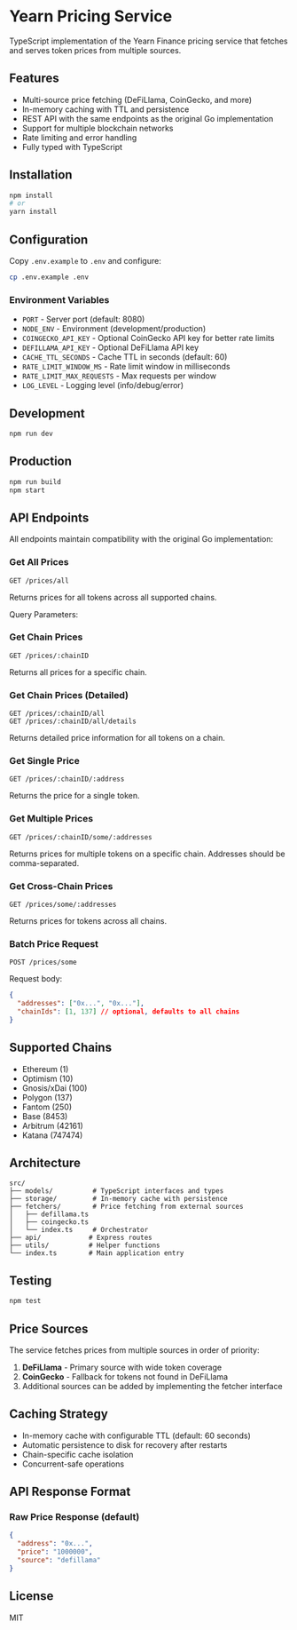 # Yearn Pricing Service

TypeScript implementation of the Yearn Finance pricing service that fetches and serves token prices from multiple sources.

## Features

- Multi-source price fetching (DeFiLlama, CoinGecko, and more)
- In-memory caching with TTL and persistence
- REST API with the same endpoints as the original Go implementation
- Support for multiple blockchain networks
- Rate limiting and error handling
- Fully typed with TypeScript

## Installation

```bash
npm install
# or
yarn install
```

## Configuration

Copy `.env.example` to `.env` and configure:

```bash
cp .env.example .env
```

### Environment Variables

- `PORT` - Server port (default: 8080)
- `NODE_ENV` - Environment (development/production)
- `COINGECKO_API_KEY` - Optional CoinGecko API key for better rate limits
- `DEFILLAMA_API_KEY` - Optional DeFiLlama API key
- `CACHE_TTL_SECONDS` - Cache TTL in seconds (default: 60)
- `RATE_LIMIT_WINDOW_MS` - Rate limit window in milliseconds
- `RATE_LIMIT_MAX_REQUESTS` - Max requests per window
- `LOG_LEVEL` - Logging level (info/debug/error)

## Development

```bash
npm run dev
```

## Production

```bash
npm run build
npm start
```

## API Endpoints

All endpoints maintain compatibility with the original Go implementation:

### Get All Prices

```
GET /prices/all
```

Returns prices for all tokens across all supported chains.

Query Parameters:

### Get Chain Prices

```
GET /prices/:chainID
```

Returns all prices for a specific chain.

### Get Chain Prices (Detailed)

```
GET /prices/:chainID/all
GET /prices/:chainID/all/details
```

Returns detailed price information for all tokens on a chain.

### Get Single Price

```
GET /prices/:chainID/:address
```

Returns the price for a single token.

### Get Multiple Prices

```
GET /prices/:chainID/some/:addresses
```

Returns prices for multiple tokens on a specific chain.
Addresses should be comma-separated.

### Get Cross-Chain Prices

```
GET /prices/some/:addresses
```

Returns prices for tokens across all chains.

### Batch Price Request

```
POST /prices/some
```

Request body:

```json
{
  "addresses": ["0x...", "0x..."],
  "chainIds": [1, 137] // optional, defaults to all chains
}
```

## Supported Chains

- Ethereum (1)
- Optimism (10)
- Gnosis/xDai (100)
- Polygon (137)
- Fantom (250)
- Base (8453)
- Arbitrum (42161)
- Katana (747474)

## Architecture

```
src/
├── models/          # TypeScript interfaces and types
├── storage/         # In-memory cache with persistence
├── fetchers/        # Price fetching from external sources
│   ├── defillama.ts
│   ├── coingecko.ts
│   └── index.ts     # Orchestrator
├── api/            # Express routes
├── utils/          # Helper functions
└── index.ts        # Main application entry
```

## Testing

```bash
npm test
```

## Price Sources

The service fetches prices from multiple sources in order of priority:

1. **DeFiLlama** - Primary source with wide token coverage
2. **CoinGecko** - Fallback for tokens not found in DeFiLlama
3. Additional sources can be added by implementing the fetcher interface

## Caching Strategy

- In-memory cache with configurable TTL (default: 60 seconds)
- Automatic persistence to disk for recovery after restarts
- Chain-specific cache isolation
- Concurrent-safe operations

## API Response Format

### Raw Price Response (default)

```json
{
  "address": "0x...",
  "price": "1000000",
  "source": "defillama"
}
```

## License

MIT
